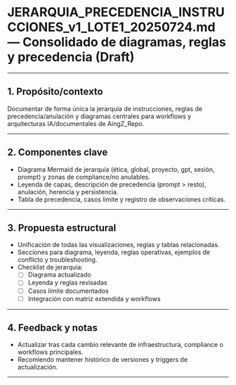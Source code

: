 # JERARQUIA_PRECEDENCIA_INSTRUCCIONES_v1_LOTE1_20250724.md — Consolidado de diagramas, reglas y precedencia (Draft)

---

## 1. Propósito/contexto
Documentar de forma única la jerarquía de instrucciones, reglas de precedencia/anulación y diagramas centrales para workflows y arquitecturas IA/documentales de AingZ_Repo.

---

## 2. Componentes clave
- Diagrama Mermaid de jerarquía (ética, global, proyecto, gpt, sesión, prompt) y zonas de compliance/no anulables.
- Leyenda de capas, descripción de precedencia (prompt > resto), anulación, herencia y persistencia.
- Tabla de precedencia, casos límite y registro de observaciones críticas.

---

## 3. Propuesta estructural
- Unificación de todas las visualizaciones, reglas y tablas relacionadas.
- Secciones para diagrama, leyenda, reglas operativas, ejemplos de conflicto y troubleshooting.
- Checklist de jerarquía:
  - [ ] Diagrama actualizado
  - [ ] Leyenda y reglas revisadas
  - [ ] Casos límite documentados
  - [ ] Integración con matriz extendida y workflows

---

## 4. Feedback y notas
- Actualizar tras cada cambio relevante de infraestructura, compliance o workflows principales.
- Recomiendo mantener histórico de versiones y triggers de actualización.

---


